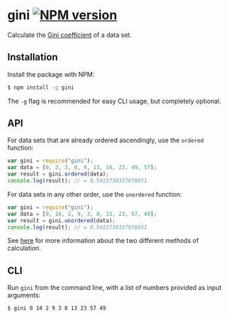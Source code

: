 # gini [![NPM version](http://img.shields.io/npm/v/gini.svg?style=flat-square)](https://www.npmjs.org/package/gini)

Calculate the [Gini coefficient](http://en.wikipedia.org/wiki/Gini_coefficient) of a data set.

## Installation

Install the package with NPM:

```bash
$ npm install -g gini
```

The `-g` flag is recommended for easy CLI usage, but completely optional.

## API

For data sets that are already ordered ascendingly, use the `ordered` function:

```javascript
var gini = require("gini");
var data = [0, 2, 3, 8, 9, 13, 14, 23, 49, 57];
var result = gini.ordered(data);
console.log(result); // = 0.5415730337078651
```

For data sets in any other order, use the `unordered` function:

```javascript
var gini = require("gini");
var data = [0, 14, 2, 9, 3, 8, 13, 23, 57, 49];
var result = gini.unordered(data);
console.log(result); // = 0.5415730337078651
```

See [here](http://mathworld.wolfram.com/GiniCoefficient.html) for more information about the two different methods of calculation.

## CLI

Run `gini` from the command line, with a list of numbers provided as input arguments:

```bash
$ gini 0 14 2 9 3 8 13 23 57 49
```
